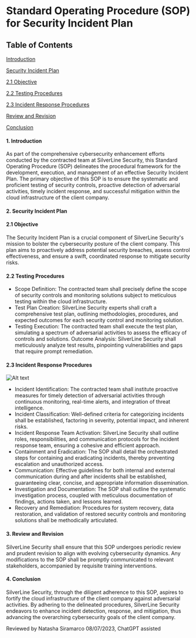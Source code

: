 # Standard Operating Procedure (SOP) for Security Incident Plan

## Table of Contents 
[Introduction](#Introduction) 

[Security Incident Plan](#Security_Incident_Plan)  

[2.1 Objective](#2.1_Objective) 

[2.2 Testing Procedures](#2.2_Testing_Procedures) 

[2.3 Incident Response Procedures](#2.3_Incident_Response_Procedures) 

[Review and Revision](#Review_and_Revision) 

[Conclusion](#Conclusion) 


<a name="Introduction"/>

#### 1. Introduction

As part of the comprehensive cybersecurity enhancement efforts conducted by the contracted team at SilverLine Security, this Standard Operating Procedure (SOP) 
delineates the procedural framework for the development, execution, and management of an effective Security Incident Plan. The primary objective of this SOP is
to ensure the systematic and proficient testing of security controls, proactive detection of adversarial activities, timely incident response, and successful mitigation 
within the cloud infrastructure of the client company.

<a name="Security_Incident_Plan"/>

#### 2. Security Incident Plan

<a name="Objective"/>

#### 2.1 Objective

The Security Incident Plan is a crucial component of SilverLine Security's mission to bolster the cybersecurity posture of the client company. This plan aims to 
proactively address potential security breaches, assess control effectiveness, and ensure a swift, coordinated response to mitigate security risks.

<a name="2.2_Testing_Procedures"/>

#### 2.2 Testing Procedures

- Scope Definition: The contracted team shall precisely define the scope of security controls and monitoring solutions subject to meticulous testing within the cloud 
infrastructure.
- Test Plan Creation: SilverLine Security experts shall craft a comprehensive test plan, outlining methodologies, procedures, and expected outcomes for each security
control and monitoring solution.
- Testing Execution: The contracted team shall execute the test plan, simulating a spectrum of adversarial activities to assess the efficacy of controls and solutions.
Outcome Analysis: SilverLine Security shall meticulously analyze test results, pinpointing vulnerabilities and gaps that require prompt remediation.

<a name="2.3_Incident_Response_Procedures"/>

#### 2.3 Incident Response Procedures

![Alt text](https://assets.digitalocean.com/articles/alligator/boo.svg "Routine Operational Flow Chart")

- Incident Identification: The contracted team shall institute proactive measures for timely detection of adversarial activities through continuous monitoring,
real-time alerts, and integration of threat intelligence.
- Incident Classification: Well-defined criteria for categorizing incidents shall be established, factoring in severity, potential impact, and inherent risks.
- Incident Response Team Activation: SilverLine Security shall outline roles, responsibilities, and communication protocols for the incident response team, ensuring
a cohesive and efficient approach.
- Containment and Eradication: The SOP shall detail the orchestrated steps for containing and eradicating incidents, thereby preventing escalation and unauthorized access.
- Communication: Effective guidelines for both internal and external communication during and after incidents shall be established, guaranteeing clear, concise, and
appropriate information dissemination.
- Investigation and Documentation: The SOP shall outline the systematic investigation process, coupled with meticulous documentation of findings, actions taken, and lessons
learned.
- Recovery and Remediation: Procedures for system recovery, data restoration, and validation of restored security controls and monitoring solutions shall be methodically
 articulated.

<a name="Review_and_Revision"/>

#### 3. Review and Revision

SilverLine Security shall ensure that this SOP undergoes periodic review and prudent revision to align with evolving cybersecurity dynamics. Any modifications to the SOP shall be promptly communicated to relevant stakeholders, accompanied by requisite training interventions.

<a name="Conclusion"/>

#### 4. Conclusion

SilverLine Security, through the diligent adherence to this SOP, aspires to fortify the cloud infrastructure of the client company against adversarial activities. By adhering to the delineated procedures, SilverLine Security endeavors to enhance incident detection, response, and mitigation, thus advancing the overarching cybersecurity goals of the client company.


Reviewed by Natasha Siramarco 08/07/2023, ChatGPT assisted

